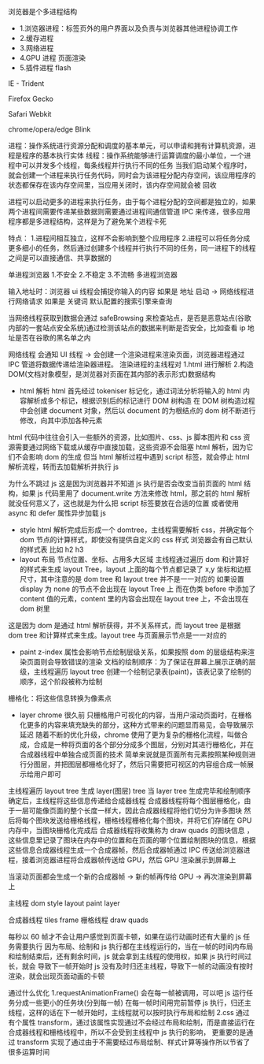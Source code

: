 浏览器是个多进程结构

- 1.浏览器进程：标签页外的用户界面以及负责与浏览器其他进程协调工作
- 2.缓存进程
- 3.网络进程
- 4.GPU 进程 页面渲染
- 5.插件进程 flash

IE - Trident

Firefox Gecko

Safari Webkit

chrome/opera/edge Blink

进程：操作系统进行资源分配和调度的基本单元，可以申请和拥有计算机资源，进程是程序的基本执行实体
线程：操作系统能够进行运算调度的最小单位，一个进程中可以并发多个线程，每条线程并行执行不同的任务
当我们启动某个程序时，就会创建一个进程来执行任务代码，同时会为该进程分配内存空间，该应用程序的状态都保存在该内存空间里，当应用关闭时，该内存空间就会被 ‍ 回收

进程可以启动更多的进程来执行任务，由于每个进程分配的空间都是独立的，如果两个进程间需要传递某些数据则需要通过进程间通信管道 IPC 来传递，很多应用程序都是多进程结构，这样是为了避免某个进程卡死

特点： 1.进程间相互独立，这样不会影响到整个应用程序 2.进程可以将任务分成更多细小的任务，然后通过创建多个线程并行执行不同的任务，同一进程下的线程之间是可以直接通信、共享数据的

单进程浏览器 1.不安全 2.不稳定 3.不流畅
多进程浏览器

输入地址时：浏览器 ui 线程会捕捉你输入的内容
如果是 地址 启动 -> 网络线程进行网络请求
如果是 关键词 默认配置的搜索引擎来查询

当网络线程获取到数据会通过 safeBrowsing 来检查站点，是否是恶意站点(谷歌内部的一套站点安全系统)通过检测该站点的数据来判断是否安全，比如查看 ip 地址是否在谷歌的黑名单之内

网络线程 会通知 UI 线程 -> 会创建一个渲染进程来渲染页面，浏览器进程通过 IPC 管道将数据传递给渲染器进程。
渲染进程的主线程对 1.html 进行解析 2.构造 DOM(文档对象模型，是浏览器对页面在其内部的表示形式)数据结构

- html 解析
  html 首先经过 tokeniser 标记化，通过词法分析将输入的 html 内容解析成多个标记，根据识别后的标记进行 DOM 树构造
  在 DOM 树构造过程中会创建 document 对象，然后以 document 的为根结点的 dom 树不断进行修改，向其中添加各种元素

html 代码中往往会引入一些额外的资源，比如图片、css、js 脚本图片和 css 资源需要通过网络下载或从缓存中直接加载，这些资源不会阻塞 html 解析，因为它们不会影响 dom 的生成
但当 html 解析过程中遇到 script 标签，就会停止 html 解析流程，转而去加载解析并执行 js

为什么不跳过 js
这是因为浏览器并不知道 js 执行是否会改变当前页面的 html 结构，如果 js 代码里用了 document.write
方法来修改 html，那之前的 html 解析就没任何意义了，这也就是为什么把 script 标签要放在合适的位置 或者使用 async 和 defer 属性异步加载 js

- style
  html 解析完成后形成一个 domtree，主线程需要解析 css，并确定每个 dom 节点的计算样式，即使没有提供自定义的 css 样式
  浏览器会有自己默认的样式表 比如 h2 h3
- layout 布局 节点位置、坐标、占用多大区域
  主线程通过遍历 dom 和计算好的样式来生成 layout Tree，layout 上面的每个节点都记录了 x,y 坐标和边框尺寸，其中注意的是 dom tree 和 layout tree 并不是一一对应的
  如果设置 display 为 none 的节点不会出现在 layout Tree 上
  而在伪类 before 中添加了 content 值的元素，content 里的内容会出现在 layout tree 上，不会出现在 dom 树里

这是因为 dom 是通过 html 解析获得，并不关系样式，而 layout tree 是根据 dom tree 和计算样式来生成。layout tree 与页面展示节点是一一对应的

- paint
  z-index 属性会影响节点绘制层级关系，如果按照 dom 的层级结构来渲染页面则会导致错误的渲染
  文档的绘制顺序：为了保证在屏幕上展示正确的层级，主线程遍历 layout tree 创建一个绘制记录表(paint)，该表记录了绘制的顺序，这个阶段被称为绘制

栅格化：将这些信息转换为像素点

- layer
  chrome 很久前 只栅格用户可视化的内容，当用户滚动页面时，在栅格化更多的内容来填充缺失的部分，这种方式带来的问题显而易见，会导致展示延迟
  随着不断的优化升级，chrome 使用了更为复杂的栅格化流程，叫做合成，合成是一种将页面的各个部分分成多个图层，分别对其进行栅格化，并在合成器线程中单独合成页面的技术
  简单来说就是页面所有元素按照某种规则进行分图层，并把图层都栅格化好了，然后只需要把可视区的内容组合成一帧展示给用户即可

主线程遍历 layout tree 生成 layer(图层) tree 当 layer tree 生成完毕和绘制顺序确定后，主线程将这些信息传递给合成器线程
合成器线程将每个图层栅格化，由于一层可能像页面的整个长度一样大，因此合成器线程将他们切分为许多图块
然后将每个图块发送给栅格线程，栅格线程栅格化每个图块，并将它们存储在 GPU 内存中，当图块栅格化完成后
合成器线程将收集称为 draw quads 的图块信息 ，这些信息里记录了图块在内存中的位置和在页面的哪个位置绘制图块的信息，根据这些信息合成器线程生成一个合成器帧，然后合成器帧通过 IPC 传送给浏览器进程，接着浏览器进程将合成器帧传送给 GPU，然后 GPU 渲染展示到屏幕上

当滚动页面都会生成一个新的合成器帧 -> 新的帧再传给 GPU -> 再次渲染到屏幕上

主线程 dom style layout paint layer

合成器线程 tiles frame
栅格线程 draw quads

每秒以 60 帧才不会让用户感觉到页面卡顿，如果在运行动画时还有大量的 js 任务需要执行
因为布局、绘制和 js 执行都在主线程运行的，当在一帧的时间内布局和绘制结束后，还有剩余时间，js 就会拿到主线程的使用权，如果 js 执行时间过长，就会
导致下一帧开始时 js 没有及时归还主线程，导致下一帧的动画没有按时渲染，就会出现页面动画的卡顿

通过什么优化
1.requestAnimationFrame() 会在每一帧被调用，可以吧 js 运行任务分成一些更小的任务块(分到每一帧)
在每一帧时间用完前暂停 js 执行，归还主线程，这样的话在下一帧开始时，主线程就可以按时执行布局和绘制
2.css 通过有个属性 transform，通过该属性实现通过不会经过布局和绘制，而是直接运行在合成器线程和栅格线程中，所以不会受到主线程中 js 执行的影响，
更重要的是通过 transform 实现了通过由于不需要经过布局绘制、样式计算等操作所以节省了很多运算时间
